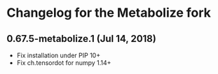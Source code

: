Changelog for the Metabolize fork
=================================


## 0.67.5-metabolize.1 (Jul 14, 2018)

- Fix installation under PIP 10+
- Fix ch.tensordot for numpy 1.14+
